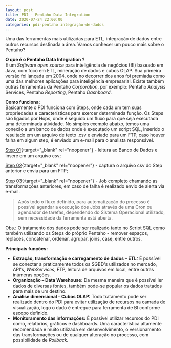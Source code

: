 ```yaml
---
layout: post
title: PDI - Pentaho Data Integration
date: 2020-07-24 22:00:00
categories: pdi-pentaho integração-de-dados
...
```

Uma das ferramentas mais utilizadas para ETL, integração de dados entre outros recursos destinada a área.
Vamos conhecer um pouco mais sobre o Pentaho? 

**O que é o Pentaho Data Integration ?** <br>
É um *Software open source* para inteligência de negócios (BI) baseado em Java, com foco em ETL, mineração de dados e cubos OLAP. Sua primeira versão foi lançada em 2004, onde no decorrer dos anos foi premiada como uma das melhores aplicações para inteligência empresarial.
Existe também outras ferramentas da Pentaho *Corporation*, por exemplo: Pentaho *Analysis* Services, Pentaho *Reporting*, Pentaho *Dashboard*.

 **Como funciona:**<br>
Basicamente o PDI funciona com Steps, onde cada um tem suas propriedades e características para exercer determinada função.
Os Steps são ligados por Hops, onde é seguido um fluxo para que seja executada uma determinada atividade. 
No simples exemplo abaixo, temos uma conexão a um banco de dados onde é executado um script SQL, inserido o resultado em um arquivo de texto .csv e enviado para um FTP, caso houver falha em algum step, é enviado um e-mail para o analista responsável. 


[Step 01](https://melzilucas.github.io/assets/images/read-sql.png){:target="_blank" rel="noopener"} - leitura ao Banco de Dados e insere em um arquivo csv;

[Step 02](https://melzilucas.github.io/assets/images/put-ftp.png){:target="_blank" rel="noopener"} - captura o arquivo csv do Step anterior e envia para um FTP;

[Step 03](https://melzilucas.github.io/assets/images/job-full.png){:target="_blank" rel="noopener"} - Job completo chamando as transformações anteriores, em caso de falha é realizado envio de alerta via e-mail.

>Após todo o fluxo definido, para automatização do processo é possível agendar a execução dos Jobs através de uma Cron ou agendador de tarefas, dependendo do Sistema Operacional utilizado, sem necessidade da ferramenta está aberta.

Obs.: O tratamento dos dados pode ser realizado tanto no Script SQL como também utilizando os Steps do próprio Pentaho - remover espaços, replaces, concatenar, ordenar, agrupar, joins, case, entre outros.


 **Principais funções:** 
 * **Extração, transformação e carregamento de dados – ETL:** É possível se conectar a praticamente todos os SGBD's utilizados no mercado, API's, *WebServices*, FTP, leitura de arquivos em  local, entre outras inúmeras opções.<br> 
* **Organização – Data Warehouse:**  Da mesma maneira que é possível ler dados de diversas fontes, também pode-se popular os dados tratados para mais de um destino. <br>
* **Análise dimensional – Cubos OLAP:** Todo tratamento pode ser realizado dentro do PDI para evitar utilização de recursos na camada de visualização, logo o dado é entregue para ferramenta de BI conforme escopo definido.<br>
* **Monitoramento das informações:** É possível utilizar recursos do PDI como, relatórios, gráficos e dashboards. Uma característica altamente recomendada e muito utilizada em desenvolvimento, o versionamento das transformações ou de qualquer alteração no processo, com possibilidade de *Rollback.*


